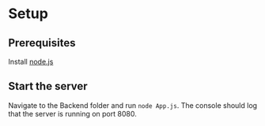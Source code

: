 # Setup
## Prerequisites
Install [node.js](https://nodejs.org/en/)

## Start the server
Navigate to the Backend folder and run `node App.js`. 
The console should log that the server is running on port 8080.